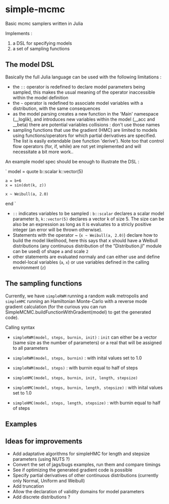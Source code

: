 simple-mcmc
===========

Basic mcmc samplers written in Julia

Implements :
1. a DSL for specifying models
2. a set of sampling functions

## The model DSL
Basically the full Julia language can be used with the following limitations :
- the `::` operator is redefined to declare model parameters being sampled, this makes the usual meaning of the operator inaccessible within the model definition
- the `~` operator is redefined to associate model variables with a distribution, with the same consequences
- as the model parsing creates a new function in the 'Main' namespace (__loglik), and introduces new variables within the model (__acc and __beta) there are potential variables collisions : don't use those names
- sampling functions that use the gradient (HMC) are limited to models using functions/operators for which partial derivatives are specified. The list is easily extendable (see function 'derive'). Note too that control flow operators (for, if, while) are not yet implemented and will necessitate a bit more work..

An example model spec should be enough to illustrate the DSL : 

`
model = quote
	b::scalar
	k::vector(5)
	
	a = b+6
	x = sin(dot(k, z))

	x ~ Weibull(a, 2.0)
end
`

- `::` indicates variables to be sampled : `b::scalar` declares a scalar model parameter b, `k::vector(5)` declares a vector k of size 5. The size can be also be an expression as long as it is evaluates to a stricly positive integer (an error will be thrown otherwise).
- Statements with the operator ~ (`x ~ Weibull(a, 2.0)`) declare how to build the model likelihood, here this says that x should have a Weibull distributions (any continuous distribution of the "Distribution.jl" module can be used) of shape `a` and scale `2`
- other statements are evaluated normaly and can either use and define model-local variables (`a`, `x`) or use variables defined in the calling environment (`z`)

## The sampling functions
Currently, we have `simpleRWM` running a random walk metropolis and `simpleHMC` running an Hamiltonian Monte-Carlo with a reverse mode gradient calculation (for the curious you can run SimpleMCMC.buildFunctionWithGradient(model) to get the generated code).

Calling syntax
- `simpleRWM(model, steps, burnin, init)` : `init` can either be a vector (same size as the number of parameters) or a real that will be assigned to all parameters
- `simpleRWM(model, steps, burnin)` : with inital values set to 1.0
- `simpleRWM(model, steps)` : with burnin equal to half of steps

- `simpleHMC(model, steps, burnin, init, length, stepsize)`
- `simpleHMC(model, steps, burnin, length, stepsize)` : with inital values set to 1.0
- `simpleHMC(model, steps, length, stepsize)` : with burnin equal to half of steps

## Examples


## Ideas for improvements
- Add adaptative algorithms for simpleHMC for length and stepsize parameters (using NUTS ?)
- Convert the set of jags/bugs examples, run them and compare timings
- See if optimizing the generated gradient code is possible
- Specify partial derivatives of other continuous distributions (currently only Normal, Uniform and Weibull)
- Add truncation
- Allow the declaration of validity domains for model parameters
- Add discrete distributions ?

